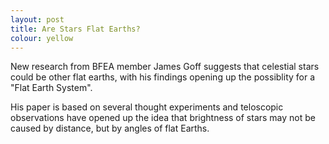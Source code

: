 ```yaml
---
layout: post
title: Are Stars Flat Earths?
colour: yellow
---
```


New research from BFEA member James Goff suggests that celestial stars could be other flat earths, with his findings opening up the possiblity for a "Flat Earth System".

His paper is based on several thought experiments and teloscopic observations have opened up the idea that brightness of stars may not be caused by distance, but by angles of flat Earths.
